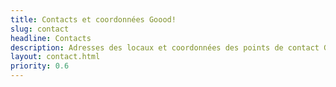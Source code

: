 ```yaml
---
title: Contacts et coordonnées Goood!
slug: contact
headline: Contacts
description: Adresses des locaux et coordonnées des points de contact Goood! 
layout: contact.html
priority: 0.6
---
```

